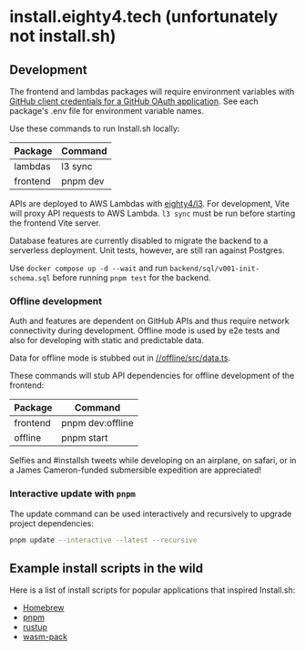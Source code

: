 # install.eighty4.tech (unfortunately not install.sh)

## Development

The frontend and lambdas packages will require environment variables
with [GitHub client credentials for a GitHub OAuth application](https://docs.github.com/en/apps/oauth-apps/building-oauth-apps/creating-an-oauth-app).
See each package's .env file for environment variable names.

Use these commands to run Install.sh locally:

| Package  | Command          |
|----------|------------------|
| lambdas  | l3 sync          |
| frontend | pnpm dev         |

APIs are deployed to AWS Lambdas with [eighty4/l3](https://github.com/eighty4/l3).
For development, Vite will proxy API requests to AWS Lambda.
`l3 sync` must be run before starting the frontend Vite server. 

Database features are currently disabled to migrate the backend to a serverless deployment.
Unit tests, however, are still ran against Postgres.

Use `docker compose up -d --wait` and run `backend/sql/v001-init-schema.sql` before running `pnpm test` for the backend.

### Offline development

Auth and features are dependent on GitHub APIs and thus require network connectivity during development.
Offline mode is used by e2e tests and also for developing with static and predictable data.

Data for offline mode is stubbed out in [//offline/src/data.ts](offline/src/data.ts).

These commands will stub API dependencies for offline development of the frontend:

| Package  | Command          |
|----------|------------------|
| frontend | pnpm dev:offline |
| offline  | pnpm start       |

Selfies and #installsh tweets while developing on an airplane, on safari, or in a James Cameron-funded submersible
expedition are appreciated!

### Interactive update with `pnpm`

The update command can be used interactively and recursively to upgrade project dependencies:

```bash
pnpm update --interactive --latest --recursive
```

## Example install scripts in the wild

Here is a list of install scripts for popular applications that inspired Install.sh:

- [Homebrew](https://brew.sh/)
- [pnpm](https://pnpm.io/installation/)
- [rustup](https://rustup.rs/)
- [wasm-pack](https://rustwasm.github.io/wasm-pack/installer/)
